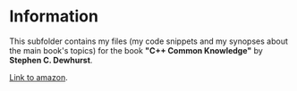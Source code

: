 # Information
This subfolder contains my files (my code snippets and my synopses about the main book's topics) for the book  **"C++ Common Knowledge"** by **Stephen C. Dewhurst**.

[Link to amazon](http://www.amazon.ru/Common-Knowledge-Essential-Intermediate-Programming/dp/0321321928).

